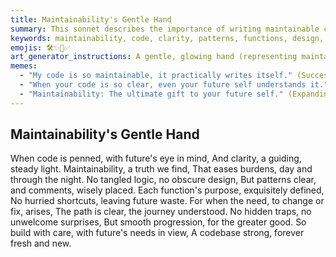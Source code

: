```yaml
---
title: Maintainability's Gentle Hand
summary: This sonnet describes the importance of writing maintainable code, emphasizing clarity, clear patterns, and well-defined functions to ease future changes and ensure a strong, enduring codebase.
keywords: maintainability, code, clarity, patterns, functions, design, future, burden, shortcuts, quality, progression, codebase
emojis: 🛠️✨📜✅
art_generator_instructions: A gentle, glowing hand (representing maintainability) is guiding lines of code that are clear, well-structured, and easily navigable. Tangled, chaotic lines of "unmaintainable" code are seen dissolving in the background. The overall feeling should be one of peaceful order, effortless understanding, and the long-term benefits of thoughtful design.
memes:
  - "My code is so maintainable, it practically writes itself." (Success Kid meme)
  - "When your code is so clear, even your future self understands it." (Doge meme)
  - "Maintainability: The ultimate gift to your future self." (Expanding Brain meme)
---
```

## Maintainability's Gentle Hand

When code is penned, with future's eye in mind,
And clarity, a guiding, steady light.
Maintainability, a truth we find,
That eases burdens, day and through the night.
No tangled logic, no obscure design,
But patterns clear, and comments, wisely placed.
Each function's purpose, exquisitely defined,
No hurried shortcuts, leaving future waste.
For when the need, to change or fix, arises,
The path is clear, the journey understood.
No hidden traps, no unwelcome surprises,
But smooth progression, for the greater good.
So build with care, with future's needs in view,
A codebase strong, forever fresh and new.